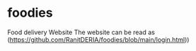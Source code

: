 # foodies
Food delivery Website
The website can be read as (https://github.com/RanitDERIA/foodies/blob/main/login.html))

